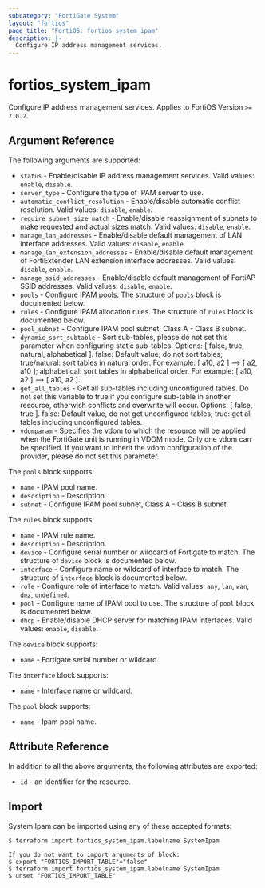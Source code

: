 ```yaml
---
subcategory: "FortiGate System"
layout: "fortios"
page_title: "FortiOS: fortios_system_ipam"
description: |-
  Configure IP address management services.
---
```


# fortios_system_ipam
Configure IP address management services. Applies to FortiOS Version `>= 7.0.2`.

## Argument Reference

The following arguments are supported:

* `status` - Enable/disable IP address management services. Valid values: `enable`, `disable`.
* `server_type` - Configure the type of IPAM server to use.
* `automatic_conflict_resolution` - Enable/disable automatic conflict resolution. Valid values: `disable`, `enable`.
* `require_subnet_size_match` - Enable/disable reassignment of subnets to make requested and actual sizes match. Valid values: `disable`, `enable`.
* `manage_lan_addresses` - Enable/disable default management of LAN interface addresses. Valid values: `disable`, `enable`.
* `manage_lan_extension_addresses` - Enable/disable default management of FortiExtender LAN extension interface addresses. Valid values: `disable`, `enable`.
* `manage_ssid_addresses` - Enable/disable default management of FortiAP SSID addresses. Valid values: `disable`, `enable`.
* `pools` - Configure IPAM pools. The structure of `pools` block is documented below.
* `rules` - Configure IPAM allocation rules. The structure of `rules` block is documented below.
* `pool_subnet` - Configure IPAM pool subnet, Class A - Class B subnet.
* `dynamic_sort_subtable` - Sort sub-tables, please do not set this parameter when configuring static sub-tables. Options: [ false, true, natural, alphabetical ]. false: Default value, do not sort tables; true/natural: sort tables in natural order. For example: [ a10, a2 ] --> [ a2, a10 ]; alphabetical: sort tables in alphabetical order. For example: [ a10, a2 ] --> [ a10, a2 ].
* `get_all_tables` - Get all sub-tables including unconfigured tables. Do not set this variable to true if you configure sub-table in another resource, otherwish conflicts and overwrite will occur. Options: [ false, true ]. false: Default value, do not get unconfigured tables; true: get all tables including unconfigured tables. 
* `vdomparam` - Specifies the vdom to which the resource will be applied when the FortiGate unit is running in VDOM mode. Only one vdom can be specified. If you want to inherit the vdom configuration of the provider, please do not set this parameter.

The `pools` block supports:

* `name` - IPAM pool name.
* `description` - Description.
* `subnet` - Configure IPAM pool subnet, Class A - Class B subnet.

The `rules` block supports:

* `name` - IPAM rule name.
* `description` - Description.
* `device` - Configure serial number or wildcard of Fortigate to match. The structure of `device` block is documented below.
* `interface` - Configure name or wildcard of interface to match. The structure of `interface` block is documented below.
* `role` - Configure role of interface to match. Valid values: `any`, `lan`, `wan`, `dmz`, `undefined`.
* `pool` - Configure name of IPAM pool to use. The structure of `pool` block is documented below.
* `dhcp` - Enable/disable DHCP server for matching IPAM interfaces. Valid values: `enable`, `disable`.

The `device` block supports:

* `name` - Fortigate serial number or wildcard.

The `interface` block supports:

* `name` - Interface name or wildcard.

The `pool` block supports:

* `name` - Ipam pool name.


## Attribute Reference

In addition to all the above arguments, the following attributes are exported:
* `id` - an identifier for the resource.

## Import

System Ipam can be imported using any of these accepted formats:
```
$ terraform import fortios_system_ipam.labelname SystemIpam

If you do not want to import arguments of block:
$ export "FORTIOS_IMPORT_TABLE"="false"
$ terraform import fortios_system_ipam.labelname SystemIpam
$ unset "FORTIOS_IMPORT_TABLE"
```
